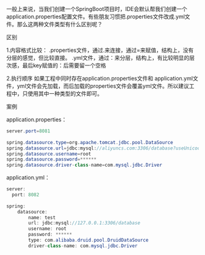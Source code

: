 一般上来说，当我们创建一个SpringBoot项目时，IDE会默认帮我们创建一个application.properties配置文件。有些朋友习惯把.properties文件改成.yml文件。那么这两种文件类型有什么区别呢？

区别

1.内容格式比较： .properties文件，通过.来连接，通过=来赋值，结构上，没有分层的感觉，但比较直接。 .yml文件，通过：来分层，结构上，有比较明显的层次感，最后key赋值的：后需要留一个空格

2.执行顺序 如果工程中同时存在application.properties文件和 application.yml文件，yml文件会先加载，而后加载的properties文件会覆盖yml文件。所以建议工程中，只使用其中一种类型的文件即可。

案例

application.properties：

```java
server.port=8081
 
spring.datasource.type=org.apache.tomcat.jdbc.pool.DataSource
spring.datasource.url=jdbc:mysql://aliyuncs.com:3306/database?useUnicode=true&zeroDateTimeBehavior=convertToNull&autoReconnect=true
spring.datasource.username=root
spring.datasource.password=******
spring.datasource.driver-class-name=com.mysql.jdbc.Driver
```

application.yml：

```java
server:
  port: 8082
  
spring:
    datasource:
        name: test
        url: jdbc:mysql://127.0.0.1:3306/database
        username: root
        password: ******
        type: com.alibaba.druid.pool.DruidDataSource
        driver-class-name: com.mysql.jdbc.Driver
```
